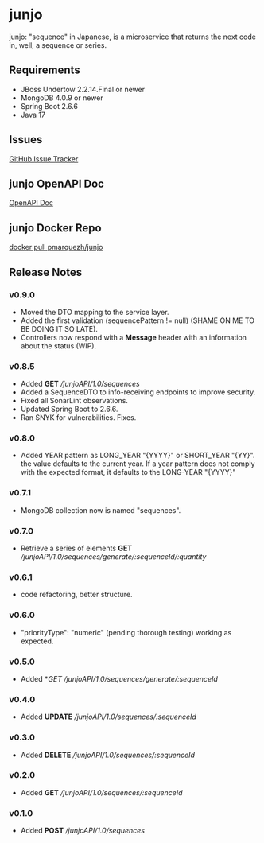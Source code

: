# junjo
junjo: "sequence" in Japanese, is a microservice that returns the next code in, well, a sequence or series.

## Requirements
* JBoss Undertow 2.2.14.Final or newer
* MongoDB 4.0.9 or newer
* Spring Boot 2.6.6
* Java 17

## Issues
[GitHub Issue Tracker](https://github.com/pmarquez/junjo/issues)

## junjo OpenAPI Doc
[OpenAPI Doc](https://github.com/pmarquez/junjo/blob/main/junjoAPI.yaml)

## junjo Docker Repo
[docker pull pmarquezh/junjo](https://hub.docker.com/r/pmarquezh/junjo)

## Release Notes

### v0.9.0
* Moved the DTO mapping to the service layer.
* Added the first validation (sequencePattern != null) (SHAME ON ME TO BE DOING IT SO LATE).
* Controllers now respond with a **Message** header with an information about the status (WIP).

### v0.8.5
* Added **GET** */junjoAPI/1.0/sequences*
* Added a SequenceDTO to info-receiving endpoints to improve security.
* Fixed all SonarLint observations.
* Updated Spring Boot to 2.6.6.
* Ran SNYK for vulnerabilities. Fixes.

### v0.8.0
* Added YEAR pattern as LONG_YEAR "{YYYY}" or SHORT_YEAR "{YY}". the value defaults to the current year. If a year pattern does not comply with the expected format, it defaults to the LONG-YEAR "{YYYY}"

### v0.7.1
* MongoDB collection now is named "sequences".

### v0.7.0
* Retrieve a series of elements **GET** */junjoAPI/1.0/sequences/generate/:sequenceId/:quantity*

### v0.6.1
* code refactoring, better structure.

### v0.6.0
* "priorityType": "numeric" (pending thorough testing) working as expected.

### v0.5.0
* Added **GET* */junjoAPI/1.0/sequences/generate/:sequenceId*

### v0.4.0
* Added **UPDATE** */junjoAPI/1.0/sequences/:sequenceId*

### v0.3.0
* Added **DELETE** */junjoAPI/1.0/sequences/:sequenceId*

### v0.2.0
* Added **GET** */junjoAPI/1.0/sequences/:sequenceId*

### v0.1.0
* Added **POST** */junjoAPI/1.0/sequences*
